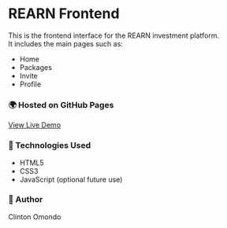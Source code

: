 # REARN Frontend

This is the frontend interface for the REARN investment platform.  
It includes the main pages such as:
- Home
- Packages
- Invite
- Profile

### 🌍 Hosted on GitHub Pages
[View Live Demo](https://omondi-2025.github.io/rearn-frontend/)

### 🧰 Technologies Used
- HTML5  
- CSS3  
- JavaScript (optional future use)

### 🧠 Author
Clinton Omondo
